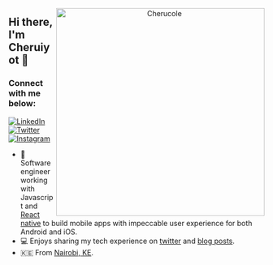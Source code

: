 <p align="center">
<a href="https://github.com/cherucole">
<img align="right" width="410"  src="https://github-readme-stats.vercel.app/api?username=cherucole&show_icons=true&theme=gotham&include_all_commits=true&count_private=true" alt="Cherucole" />
</a>
</p>

## Hi there, I'm Cheruiyot 👋

### Connect with me below:

<p align="left">
<a href="https://www.linkedin.com/in/cheruiyotcollins/">
<img src="https://img.shields.io/badge/-LinkedIn-%233781da" alt="LinkedIn"/></a> 
<a href="https://www.twitter.com/cherucole">
<img src="https://img.shields.io/badge/-Twitter-%231DA1F2" alt="Twitter" /></a> 
<a href="https://www.instagram.com/colleencheru">
<img src="https://img.shields.io/badge/-Instagram-%23eb13a5" alt="Instagram" /></a> 
</p>

* 📱 Software engineer working with Javascript and [React native](https://reactnative.dev/) to build mobile apps with impeccable user experience for both Android and iOS.
* 💻 Enjoys sharing my tech experience on [twitter](https://twitter.com/cherucole) and [blog posts](https://cherucole.medium.com/).
* 🇰🇪 From [Nairobi, KE]().


